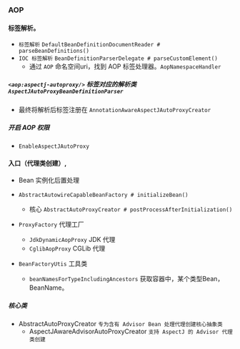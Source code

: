 ### AOP
#### 标签解析。
- `标签解析` `DefaultBeanDefinitionDocumentReader # parseBeanDefinitions()`
- `IOC 标签解析` `BeanDefinitionParserDelegate # parseCustomElement()`
    - 通过 `AOP` 命名空间uri，找到 AOP 标签处理器。`AopNamespaceHandler` 

##### `<aop:aspectj-autoproxy/>` 标签对应的解析类 `AspectJAutoProxyBeanDefinitionParser`
- 最终将解析后标签注册在 `AnnotationAwareAspectJAutoProxyCreator`


##### 开启 AOP 权限
- `EnableAspectJAutoProxy`

#### 入口（代理类创建）,
- Bean 实例化后置处理 
- `AbstractAutowireCapableBeanFactory # initializeBean()`
    - 核心 `AbstractAutoProxyCreator # postProcessAfterInitialization()` 
    
- `ProxyFactory` 代理工厂
    - `JdkDynamicAopProxy` JDK 代理
    - `CglibAopProxy` CGLib 代理
    
- `BeanFactoryUtis` 工具类
    - `beanNamesForTypeIncludingAncestors` 获取容器中，某个类型Bean，BeanName。
  
##### 核心类
- AbstractAutoProxyCreator `专为含有 Advisor Bean 处理代理创建核心抽象类`
  - AspectJAwareAdvisorAutoProxyCreator `支持 AspectJ 的 Advisor 代理类创建`